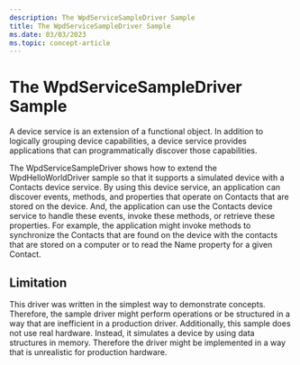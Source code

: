 ```yaml
---
description: The WpdServiceSampleDriver Sample
title: The WpdServiceSampleDriver Sample
ms.date: 03/03/2023
ms.topic: concept-article
---
```


# The WpdServiceSampleDriver Sample


A device service is an extension of a functional object. In addition to logically grouping device capabilities, a device service provides applications that can programmatically discover those capabilities.

The WpdServiceSampleDriver shows how to extend the WpdHelloWorldDriver sample so that it supports a simulated device with a Contacts device service. By using this device service, an application can discover events, methods, and properties that operate on Contacts that are stored on the device. And, the application can use the Contacts device service to handle these events, invoke these methods, or retrieve these properties. For example, the application might invoke methods to synchronize the Contacts that are found on the device with the contacts that are stored on a computer or to read the Name property for a given Contact.

## <span id="Limitation"></span><span id="limitation"></span><span id="LIMITATION"></span>Limitation


This driver was written in the simplest way to demonstrate concepts. Therefore, the sample driver might perform operations or be structured in a way that are inefficient in a production driver. Additionally, this sample does not use real hardware. Instead, it simulates a device by using data structures in memory. Therefore the driver might be implemented in a way that is unrealistic for production hardware.

 

 




